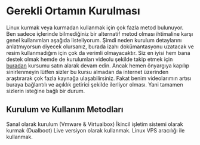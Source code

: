 Gerekli Ortamın Kurulması
=

Linux kurmak veya kurmadan kullanmak için çok fazla metod bulunuyor. Ben sadece içlerinde bilmediğiniz bir alternatif metod olması ihtimaline karşı genel kullanımları aşağıda listeliyorum. Şimdi neden kurulum detaylarını anlatmıyorsun diyecek olursanız, burada izahı dokümantasyonu uzatacak ve resim kullanmadığım için çok da verimli olmayacaktır. Siz en iyisi hem bana destek olmak hemde de kurulumları videolu şekilde takip etmek için [buradan](https://www.udemy.com/) kursumu satın alarak devam edin. Ancak hemen önyargıya kapılıp sinirlenmeyin lütfen sizler bu kursu almadan da internet üzerinden araştırarak çok fazla kaynağa ulaşabilirsiniz. Fakat benim videolarımın artısı buraya bağlantılı ve açıklık getirici şekilde ilerliyor olması. Yani tamamen sizlerin isteğine bağlı bir durum.

Kurulum ve Kullanım Metodları
-
 
Sanal olarak kurulum (Vmware & Virtualbox)
İkincil işletim sistemi olarak kurmak (Dualboot)
Live versiyon olarak kullanmak.
Linux VPS aracılığı ile kullanmak.
